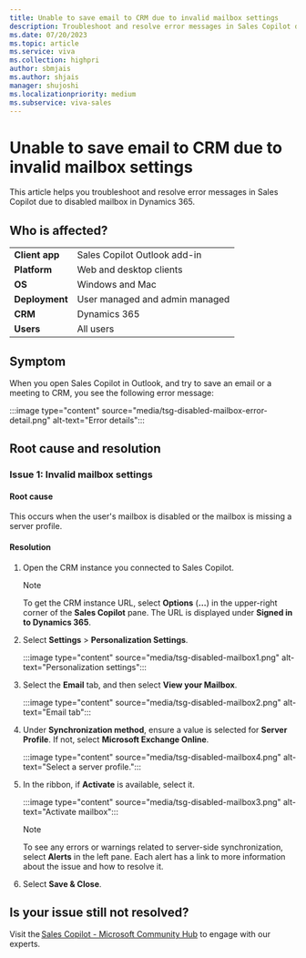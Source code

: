 ```yaml
---
title: Unable to save email to CRM due to invalid mailbox settings
description: Troubleshoot and resolve error messages in Sales Copilot due to invalid mailbox settings in Dynamics 365.
ms.date: 07/20/2023
ms.topic: article
ms.service: viva
ms.collection: highpri
author: sbmjais
ms.author: shjais
manager: shujoshi
ms.localizationpriority: medium
ms.subservice: viva-sales
---
```


# Unable to save email to CRM due to invalid mailbox settings

This article helps you troubleshoot and resolve error messages in Sales Copilot due to disabled mailbox in Dynamics 365.

## Who is affected?

|  |  |
|---------|---------|
|**Client app**     |  Sales Copilot Outlook add-in        |
|**Platform**     | Web and desktop clients         |
|**OS**     | Windows and Mac         |
|**Deployment**     | User managed and admin managed       |
|**CRM**     | Dynamics 365        |
|**Users**     | All users   |

## Symptom

When you open Sales Copilot in Outlook, and try to save an email or a meeting to CRM, you see the following error message:

:::image type="content" source="media/tsg-disabled-mailbox-error-detail.png" alt-text="Error details":::

## Root cause and resolution

### Issue 1: Invalid mailbox settings

#### Root cause

This occurs when the user's mailbox is disabled or the mailbox is missing a server profile.

#### Resolution

1. Open the CRM instance you connected to Sales Copilot.

    > [!NOTE]
    > To get the CRM instance URL, select **Options** (**…**) in the upper-right corner of the **Sales Copilot** pane. The URL is displayed under **Signed in to Dynamics 365**.

2. Select **Settings** > **Personalization Settings**.

    :::image type="content" source="media/tsg-disabled-mailbox1.png" alt-text="Personalization settings":::

3. Select the **Email** tab, and then select **View your Mailbox**.

    :::image type="content" source="media/tsg-disabled-mailbox2.png" alt-text="Email tab":::

4. Under **Synchronization method**, ensure a value is selected for **Server Profile**. If not, select **Microsoft Exchange Online**.

    :::image type="content" source="media/tsg-disabled-mailbox4.png" alt-text="Select a server profile.":::

5. In the ribbon, if **Activate** is available, select it.

    :::image type="content" source="media/tsg-disabled-mailbox3.png" alt-text="Activate mailbox":::

    > [!NOTE]
    > To see any errors or warnings related to server-side synchronization, select **Alerts** in the left pane. Each alert has a link to more information about the issue and how to resolve it.

6. Select **Save & Close**.

## Is your issue still not resolved?

Visit the [Sales Copilot - Microsoft Community Hub](https://techcommunity.microsoft.com/t5/viva-sales/bd-p/VivaSales) to engage with our experts.
